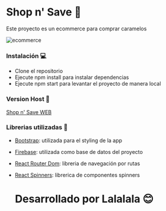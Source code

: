 # Shop n' Save 🛒

Este proyecto es un ecommerce para comprar caramelos

![ecommerce](https://i.postimg.cc/8Cwm2DCC/Captura-de-pantalla-2024-04-04-200216.png)

### Instalación 💻

- Clone el repositorio
- Ejecute npm install para instalar dependencias
- Ejecute npm start para levantar el proyecto de manera local


### Version Host 🛜

[Shop n' Save WEB]()

### Librerias utilizadas 📖

- [Bootstrap](https://getbootstrap.com/docs/5.2/getting-started/introduction/): utilizada para el styling de la app
- [Firebase](https://firebase.google.com/): utilizada como base de datos del proyecto
- [React Router Dom](https://firebase.google.com/): libreria de navegación por rutas
- [React Spinners](https://firebase.google.com/): librerica de componentes spinners

  # Desarrollado por Lalalala 😊
